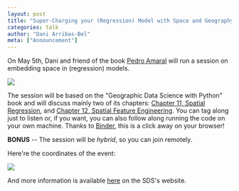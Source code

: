 ```yaml
---
layout: post
title: "Super-Charging your (Regression) Model with Space and Geography"
categories: talk
author: "Dani Arribas-Bel"
meta: ["Announcement"]
---
```


On May 5th, Dani and friend of the book [Pedro Amaral](https://sites.google.com/site/pedroamaralen/about) will run a session on embedding space in (regression) models.

![](https://pbs.twimg.com/media/FRRhM4CXoAMw4ZK?format=png&name=small)

The session will be based on the "Geographic Data Science with Python" book
and will discuss mainly two of its chapters: [Chapter 11, Spatial
Regression](https://geographicdata.science/book/notebooks/11_regression.html), and [Chapter 12, Spatial Feature Engineering](https://geographicdata.science/book/notebooks/12_feature_engineering.html). You can tag along just to listen or, if you want, you can also follow along running the code on your own machine. Thanks to [Binder](https://mybinder.org/), this is a click away on your browser!

**BONUS** -- The session will be *hybrid*, so you can join remotely. 

Here're the coordinates of the event:

![](https://pbs.twimg.com/media/FRRkeQrWUAIMbfe?format=png&name=900x900)

And more information is available [here](https://spatial.uchicago.edu/content/csds-study-group-presentations-2022#pysal) on the SDS's website.


